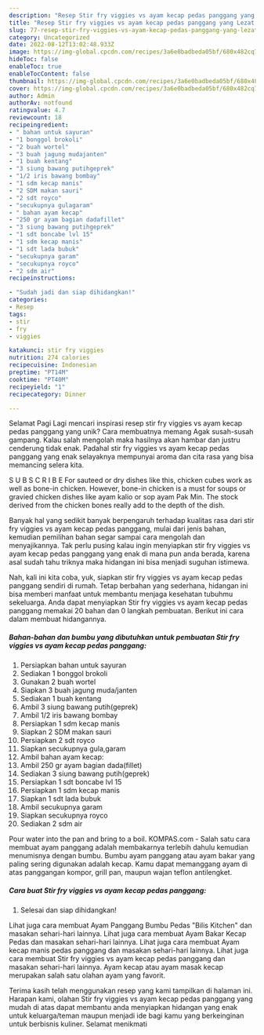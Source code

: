 ```yaml
---
description: "Resep Stir fry viggies vs ayam kecap pedas panggang yang Lezat, Lezat"
title: "Resep Stir fry viggies vs ayam kecap pedas panggang yang Lezat, Lezat"
slug: 77-resep-stir-fry-viggies-vs-ayam-kecap-pedas-panggang-yang-lezat-lezat
category: Uncategorized
date: 2022-08-12T13:02:48.933Z
image: https://img-global.cpcdn.com/recipes/3a6e0badbeda05bf/680x482cq70/stir-fry-viggies-vs-ayam-kecap-pedas-panggang-foto-resep-utama.jpg
hideToc: false
enableToc: true
enableTocContent: false
thumbnail: https://img-global.cpcdn.com/recipes/3a6e0badbeda05bf/680x482cq70/stir-fry-viggies-vs-ayam-kecap-pedas-panggang-foto-resep-utama.jpg
cover: https://img-global.cpcdn.com/recipes/3a6e0badbeda05bf/680x482cq70/stir-fry-viggies-vs-ayam-kecap-pedas-panggang-foto-resep-utama.jpg
author: Admin
authorAv: notfound
ratingvalue: 4.7
reviewcount: 18
recipeingredient:
- " bahan untuk sayuran"
- "1 bonggol brokoli"
- "2 buah wortel"
- "3 buah jagung mudajanten"
- "1 buah kentang"
- "3 siung bawang putihgeprek"
- "1/2 iris bawang bombay"
- "1 sdm kecap manis"
- "2 SDM makan sauri"
- "2 sdt royco"
- "secukupnya gulagaram"
- " bahan ayam kecap"
- "250 gr ayam bagian dadafillet"
- "3 siung bawang putihgeprek"
- "1 sdt boncabe lvl 15"
- "1 sdm kecap manis"
- "1 sdt lada bubuk"
- "secukupnya garam"
- "secukupnya royco"
- "2 sdm air"
recipeinstructions:

- "Sudah jadi dan siap dihidangkan!"
categories:
- Resep
tags:
- stir
- fry
- viggies

katakunci: stir fry viggies 
nutrition: 274 calories
recipecuisine: Indonesian
preptime: "PT14M"
cooktime: "PT40M"
recipeyield: "1"
recipecategory: Dinner

---
```



Selamat Pagi Lagi mencari inspirasi resep stir fry viggies vs ayam kecap pedas panggang yang unik? Cara membuatnya memang Agak susah-susah gampang. Kalau salah mengolah maka hasilnya akan hambar dan justru cenderung tidak enak. Padahal stir fry viggies vs ayam kecap pedas panggang yang enak selayaknya mempunyai aroma dan cita rasa yang bisa memancing selera kita.


S U B S C R I B E For sauteed or dry dishes like this, chicken cubes work as well as bone-in chicken. However, bone-in chicken is a must for soups or gravied chicken dishes like ayam kalio or sop ayam Pak Min. The stock derived from the chicken bones really add to the depth of the dish.

Banyak hal yang sedikit banyak berpengaruh terhadap kualitas rasa dari stir fry viggies vs ayam kecap pedas panggang, mulai dari jenis bahan, kemudian pemilihan bahan segar sampai cara mengolah dan menyajikannya. Tak perlu pusing kalau ingin menyiapkan stir fry viggies vs ayam kecap pedas panggang yang enak di mana pun anda berada, karena asal sudah tahu triknya maka hidangan ini bisa menjadi suguhan istimewa.


Nah, kali ini kita coba, yuk, siapkan stir fry viggies vs ayam kecap pedas panggang sendiri di rumah. Tetap berbahan yang sederhana, hidangan ini bisa memberi manfaat untuk membantu menjaga kesehatan tubuhmu sekeluarga. Anda dapat menyiapkan Stir fry viggies vs ayam kecap pedas panggang memakai 20 bahan dan 0 langkah pembuatan. Berikut ini cara dalam membuat hidangannya.

<!--inarticleads1-->

##### Bahan-bahan dan bumbu yang dibutuhkan untuk pembuatan Stir fry viggies vs ayam kecap pedas panggang:

1. Persiapkan  bahan untuk sayuran
1. Sediakan 1 bonggol brokoli
1. Gunakan 2 buah wortel
1. Siapkan 3 buah jagung muda/janten
1. Sediakan 1 buah kentang
1. Ambil 3 siung bawang putih(geprek)
1. Ambil 1/2 iris bawang bombay
1. Persiapkan 1 sdm kecap manis
1. Siapkan 2 SDM makan sauri
1. Persiapkan 2 sdt royco
1. Siapkan secukupnya gula,garam
1. Ambil  bahan ayam kecap:
1. Ambil 250 gr ayam bagian dada(fillet)
1. Sediakan 3 siung bawang putih(geprek)
1. Persiapkan 1 sdt boncabe lvl 15
1. Persiapkan 1 sdm kecap manis
1. Siapkan 1 sdt lada bubuk
1. Ambil secukupnya garam
1. Siapkan secukupnya royco
1. Sediakan 2 sdm air


Pour water into the pan and bring to a boil. KOMPAS.com - Salah satu cara membuat ayam panggang adalah membakarnya terlebih dahulu kemudian menumisnya dengan bumbu. Bumbu ayam panggang atau ayam bakar yang paling sering digunakan adalah kecap. Kamu dapat memanggang ayam di atas panggangan kompor, grill pan, maupun wajan teflon antilengket. 

<!--inarticleads2-->

##### Cara buat Stir fry viggies vs ayam kecap pedas panggang:


1. Selesai dan siap dihidangkan!

Lihat juga cara membuat Ayam Panggang Bumbu Pedas &#34;Bilis Kitchen&#34; dan masakan sehari-hari lainnya. Lihat juga cara membuat Ayam Bakar Kecap Pedas dan masakan sehari-hari lainnya. Lihat juga cara membuat Ayam kecap manis pedas panggang dan masakan sehari-hari lainnya. Lihat juga cara membuat Stir fry viggies vs ayam kecap pedas panggang dan masakan sehari-hari lainnya. Ayam kecap atau ayam masak kecap merupakan salah satu olahan ayam yang favorit. 

Terima kasih telah menggunakan resep yang kami tampilkan di halaman ini. Harapan kami, olahan Stir fry viggies vs ayam kecap pedas panggang yang mudah di atas dapat membantu anda menyiapkan hidangan yang enak untuk keluarga/teman maupun menjadi ide bagi kamu yang berkeinginan untuk berbisnis kuliner. Selamat menikmati
